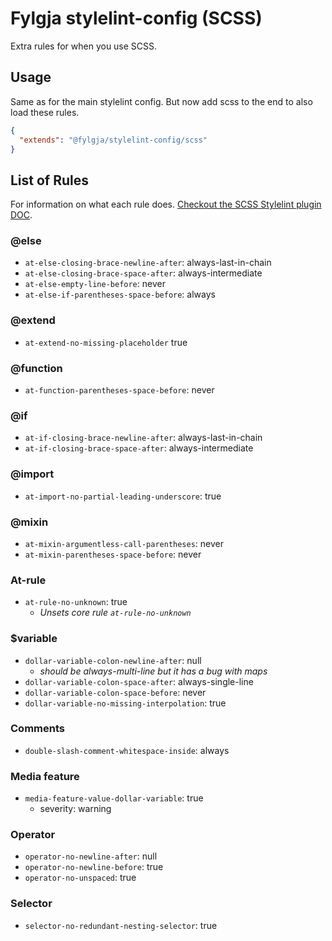 # Fylgja stylelint-config (SCSS)

Extra rules for when you use SCSS.

## Usage

Same as for the main stylelint config.
But now add scss to the end to also load these rules.

```json
{
  "extends": "@fylgja/stylelint-config/scss"
}
```

## List of Rules

For information on what each rule does.
[Checkout the SCSS Stylelint plugin DOC](https://github.com/kristerkari/stylelint-scss/blob/master/src/rules).

### @else

- `at-else-closing-brace-newline-after`: always-last-in-chain
- `at-else-closing-brace-space-after`: always-intermediate
- `at-else-empty-line-before`: never
- `at-else-if-parentheses-space-before`: always

### @extend

- `at-extend-no-missing-placeholder` true

### @function

- `at-function-parentheses-space-before`: never

### @if

- `at-if-closing-brace-newline-after`: always-last-in-chain
- `at-if-closing-brace-space-after`: always-intermediate

### @import

- `at-import-no-partial-leading-underscore`: true

### @mixin

- `at-mixin-argumentless-call-parentheses`: never
- `at-mixin-parentheses-space-before`: never

### At-rule

- `at-rule-no-unknown`: true
  - _Unsets core rule `at-rule-no-unknown`_

### $variable

- `dollar-variable-colon-newline-after`: null
  - _should be always-multi-line but it has a bug with maps_
- `dollar-variable-colon-space-after`: always-single-line
- `dollar-variable-colon-space-before`: never
- `dollar-variable-no-missing-interpolation`: true

### Comments

- `double-slash-comment-whitespace-inside`: always

### Media feature

- `media-feature-value-dollar-variable`: true
  - severity: warning

### Operator

- `operator-no-newline-after`: null
- `operator-no-newline-before`: true
- `operator-no-unspaced`: true

### Selector

- `selector-no-redundant-nesting-selector`: true
